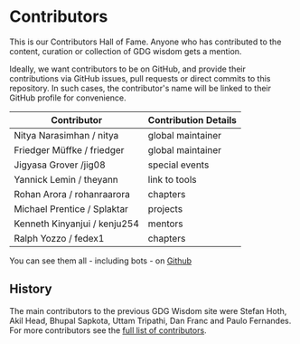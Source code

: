 # Contributors

This is our Contributors Hall of Fame. Anyone who has contributed to the content, curation or collection of GDG wisdom gets a mention.

Ideally, we want contributors to be on GitHub, and provide their contributions via GitHub issues, pull requests or direct commits to this repository. In such cases, the contributor's name will be linked to their GitHub profile for convenience.

| Contributor | Contribution Details |
| --- | --- |
| Nitya Narasimhan / nitya | global maintainer |
| Friedger Müffke / friedger | global maintainer |
| Jigyasa Grover /jig08 | special events |
| Yannick Lemin / theyann | link to tools |
| Rohan Arora / rohanraarora | chapters |
| Michael Prentice / Splaktar | projects |
| Kenneth Kinyanjui / kenju254 | mentors |
| Ralph Yozzo / fedex1 | chapters |

 
You can see them all - including bots - on [Github](https://github.com/gdg-wisdom/wisdom-2017/graphs/contributors)

## History
The main contributors to the previous GDG Wisdom site were 
Stefan Hoth, Akil Head, Bhupal Sapkota, Uttam Tripathi, Dan Franc and Paulo Fernandes. 
For more contributors see the [full list of contributors](https://sites.google.com/site/gdgwisdom/home/contributors).

